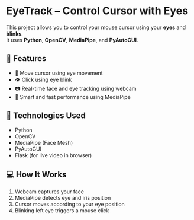 # EyeTrack – Control Cursor with Eyes

This project allows you to control your mouse cursor using your **eyes** and **blinks**.  
It uses **Python**, **OpenCV**, **MediaPipe**, and **PyAutoGUI**.

## 🔧 Features

- 👀 Move cursor using eye movement  
- 👁️ Click using eye blink  
- 📷 Real-time face and eye tracking using webcam  
- 🧠 Smart and fast performance using MediaPipe

## 🧪 Technologies Used

- Python  
- OpenCV  
- MediaPipe (Face Mesh)  
- PyAutoGUI  
- Flask (for live video in browser)

## 💻 How It Works

1. Webcam captures your face  
2. MediaPipe detects eye and iris position  
3. Cursor moves according to your eye position  
4. Blinking left eye triggers a mouse click
